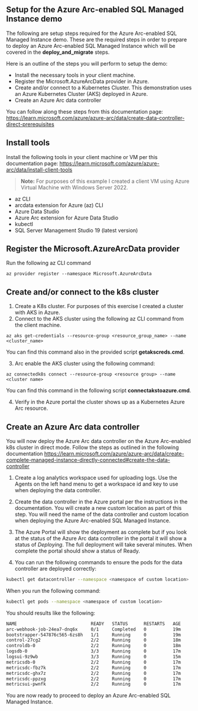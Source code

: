 ## Setup for the Azure Arc-enabled SQL Managed Instance demo

The following are setup steps required for the Azure Arc-enabled SQL Managed Instance demo. These are the required steps in order to prepare to deploy an Azure Arc-enabled SQL Managed Instance which will be covered in the **deploy_and_migrate** steps.

Here is an outline of the steps you will perform to setup the demo:

- Install the necessary tools in your client machine.
- Register the Microsoft.AzureArcData provider in Azure.
- Create and/or connect to a Kubernetes Cluster. This demonstration uses an Azure Kubernetes Cluster (AKS) deployed in Azure.
- Create an Azure Arc data controller

You can follow along these steps from this documentation page: <https://learn.microsoft.com/azure/azure-arc/data/create-data-controller-direct-prerequisites>

## Install tools

Install the following tools in your client machine or VM per this documentation page: <https://learn.microsoft.com/azure/azure-arc/data/install-client-tools>

> **Note:** For purposes of this example I created a client VM using Azure Virtual Machine with Windows Server 2022.

- az CLI
- arcdata extension for Azure (az) CLI
- Azure Data Studio
- Azure Arc extension for Azure Data Studio
- kubectl
- SQL Server Management Studio 19 (latest version)

## Register the Microsoft.AzureArcData provider

Run the following az CLI command

```azurecli
az provider register --namespace Microsoft.AzureArcData
```
## Create and/or connect to the k8s cluster

1. Create a K8s cluster. For purposes of this exercise I created a cluster with AKS in Azure.
2. Connect to the AKS cluster using the following az CLI command from the client machine. 

```azurecli
az aks get-credentials --resource-group <resource_group_name> --name <cluster_name>
```
You can find this command also in the provided script **getakscreds.cmd**.

3. Arc enable the AKS cluster using the following command:

```azurecli
az connectedk8s connect --resource-group <resource group> --name <cluster name>
```
You can find this command in the following script **connectakstoazure.cmd**.

4. Verify in the Azure portal the cluster shows up as a Kubernetes Azure Arc resource.

## Create an Azure Arc data controller

You will now deploy the Azure Arc data controller on the Azure Arc-enabled k8s cluster in direct mode. Follow the steps as outlined in the following documentation <https://learn.microsoft.com/azure/azure-arc/data/create-complete-managed-instance-directly-connected#create-the-data-controller>

1. Create a log analytics workspace used for uploading logs. Use the Agents on the left hand menu to get a workspace id and key to use when deploying the data controller.

1. Create the data controller in the Azure portal per the instructions in the documentation. You will create a new custom location as part of this step. You will need the name of the data controller and custom location when deploying the Azure Arc-enabled SQL Managed Instance.

1. The Azure Portal will show the deployment as complete but if you look at the status of the Azure Arc data controller in the portal it will show a status of *Deploying*. The full deployment will take several minutes. When complete the portal should show a status of Ready.

1. You can run the following commands to ensure the pods for the data controller are deployed correctly:

```bash
kubectl get datacontroller --namespace <namespace of custom location>
```
When you run the following command:

```bash
kubectl get pods --namespace <namespace of custom location>
```
You should results like the following:

```md
NAME                            READY   STATUS      RESTARTS   AGE
arc-webhook-job-24ea7-dnq6x     0/1     Completed   0          19m
bootstrapper-547876c565-6zs8h   1/1     Running     0          19m
control-27cg2                   2/2     Running     0          18m
controldb-0                     2/2     Running     0          18m
logsdb-0                        3/3     Running     0          17m
logsui-9z9wb                    3/3     Running     0          15m
metricsdb-0                     2/2     Running     0          17m
metricsdc-fbz7k                 2/2     Running     0          17m
metricsdc-ghx7z                 2/2     Running     0          17m
metricsdc-ppzxg                 2/2     Running     0          17m
metricsui-pwnfk                 2/2     Running     0          17m
```
You are now ready to proceed to deploy an Azure Arc-enabled SQL Managed Instance.
